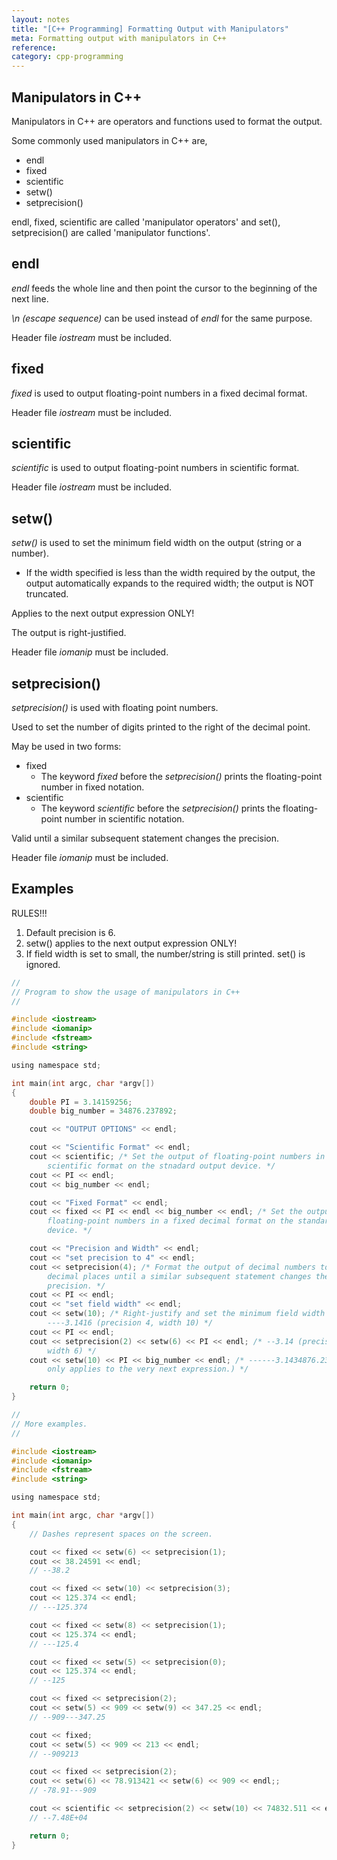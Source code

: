 ```yaml
---
layout: notes
title: "[C++ Programming] Formatting Output with Manipulators"
meta: Formatting output with manipulators in C++
reference: 
category: cpp-programming
---
```


## Manipulators in C++

Manipulators in C++ are operators and functions used to format the output.

Some commonly used manipulators in C++ are,
* endl
* fixed
* scientific
* setw()
* setprecision()

endl, fixed, scientific are called 'manipulator operators' and set(),
setprecision() are called 'manipulator functions'.

## endl

*endl* feeds the whole line and then point the cursor to the beginning of the
next line.

*\n (escape sequence)* can be used instead of *endl* for the same purpose.

Header file *iostream* must be included.

## fixed

*fixed* is used to output floating-point numbers in a fixed decimal format.

Header file *iostream* must be included.

## scientific

*scientific* is used to output floating-point numbers in scientific format.

Header file *iostream* must be included.

## setw()

*setw()* is used to set the minimum field width on the output (string or a 
number).
* If the width specified is less than the width required by the output, the
  output automatically expands to the required width; the output is NOT
  truncated.

Applies to the next output expression ONLY!

The output is right-justified.

Header file *iomanip* must be included. 

## setprecision()

*setprecision()* is used with floating point numbers.

Used to set the number of digits printed to the right of the decimal
point.

May be used in two forms:
* fixed
    - The keyword *fixed* before the *setprecision()* prints the floating-point
      number in fixed notation.
* scientific
    - The keyword *scientific* before the *setprecision()* prints the
      floating-point number in scientific notation.

Valid until a similar subsequent statement changes the precision.

Header file *iomanip* must be included. 

## Examples

RULES!!!
1. Default precision is 6.
2. setw() applies to the next output expression ONLY!
3. If field width is set to small, the number/string is still printed. set() is
   ignored.

```c
//
// Program to show the usage of manipulators in C++
//

#include <iostream>
#include <iomanip>
#include <fstream>
#include <string>

using namespace std;

int main(int argc, char *argv[])
{
    double PI = 3.14159256;
    double big_number = 34876.237892;

    cout << "OUTPUT OPTIONS" << endl;

    cout << "Scientific Format" << endl;
    cout << scientific; /* Set the output of floating-point numbers in a 
        scientific format on the stnadard output device. */
    cout << PI << endl;
    cout << big_number << endl;

    cout << "Fixed Format" << endl; 
    cout << fixed << PI << endl << big_number << endl; /* Set the output of
        floating-point numbers in a fixed decimal format on the standard output
        device. */

    cout << "Precision and Width" << endl;
    cout << "set precision to 4" << endl; 
    cout << setprecision(4); /* Format the output of decimal numbers to 4
        decimal places until a similar subsequent statement changes the
        precision. */
    cout << PI << endl;
    cout << "set field width" << endl;
    cout << setw(10); /* Right-justify and set the minimum field width to 10.
        ----3.1416 (precision 4, width 10) */
    cout << PI << endl;
    cout << setprecision(2) << setw(6) << PI << endl; /* --3.14 (precision 2,
        width 6) */
    cout << setw(10) << PI << big_number << endl; /* ------3.1434876.23 (setw()
        only applies to the very next expression.) */

    return 0;
}
```

```c
//
// More examples.
//

#include <iostream>
#include <iomanip>
#include <fstream>
#include <string>

using namespace std;

int main(int argc, char *argv[])
{
    // Dashes represent spaces on the screen.

    cout << fixed << setw(6) << setprecision(1);
    cout << 38.24591 << endl;
    // --38.2

    cout << fixed << setw(10) << setprecision(3);
    cout << 125.374 << endl;
    // ---125.374

    cout << fixed << setw(8) << setprecision(1);
    cout << 125.374 << endl;
    // ---125.4

    cout << fixed << setw(5) << setprecision(0);
    cout << 125.374 << endl;
    // --125

    cout << fixed << setprecision(2);
    cout << setw(5) << 909 << setw(9) << 347.25 << endl;
    // --909---347.25

    cout << fixed;
    cout << setw(5) << 909 << 213 << endl;
    // --909213

    cout << fixed << setprecision(2);
    cout << setw(6) << 78.913421 << setw(6) << 909 << endl;;
    // -78.91---909

    cout << scientific << setprecision(2) << setw(10) << 74832.511 << endl;
    // --7.48E+04

    return 0;
}
```
